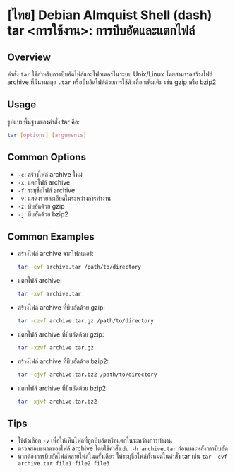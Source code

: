 # [ไทย] Debian Almquist Shell (dash) tar <การใช้งาน>: การบีบอัดและแตกไฟล์

## Overview
คำสั่ง `tar` ใช้สำหรับการบีบอัดไฟล์และโฟลเดอร์ในระบบ Unix/Linux โดยสามารถสร้างไฟล์ archive ที่มีนามสกุล `.tar` หรือบีบอัดไฟล์ด้วยการใช้ตัวเลือกเพิ่มเติม เช่น gzip หรือ bzip2

## Usage
รูปแบบพื้นฐานของคำสั่ง tar คือ:

```bash
tar [options] [arguments]
```

## Common Options
- `-c`: สร้างไฟล์ archive ใหม่
- `-x`: แตกไฟล์ archive
- `-f`: ระบุชื่อไฟล์ archive
- `-v`: แสดงรายละเอียดในระหว่างการทำงาน
- `-z`: บีบอัดด้วย gzip
- `-j`: บีบอัดด้วย bzip2

## Common Examples
- สร้างไฟล์ archive จากโฟลเดอร์:
    ```bash
    tar -cvf archive.tar /path/to/directory
    ```

- แตกไฟล์ archive:
    ```bash
    tar -xvf archive.tar
    ```

- สร้างไฟล์ archive ที่บีบอัดด้วย gzip:
    ```bash
    tar -czvf archive.tar.gz /path/to/directory
    ```

- แตกไฟล์ archive ที่บีบอัดด้วย gzip:
    ```bash
    tar -xzvf archive.tar.gz
    ```

- สร้างไฟล์ archive ที่บีบอัดด้วย bzip2:
    ```bash
    tar -cjvf archive.tar.bz2 /path/to/directory
    ```

- แตกไฟล์ archive ที่บีบอัดด้วย bzip2:
    ```bash
    tar -xjvf archive.tar.bz2
    ```

## Tips
- ใช้ตัวเลือก `-v` เพื่อให้เห็นไฟล์ที่ถูกบีบอัดหรือแตกในระหว่างการทำงาน
- ตรวจสอบขนาดของไฟล์ archive โดยใช้คำสั่ง `du -h archive.tar` ก่อนและหลังการบีบอัด
- หากต้องการบีบอัดไฟล์หลายไฟล์ในครั้งเดียว ให้ระบุชื่อไฟล์ทั้งหมดในคำสั่ง tar เช่น `tar -cvf archive.tar file1 file2 file3`